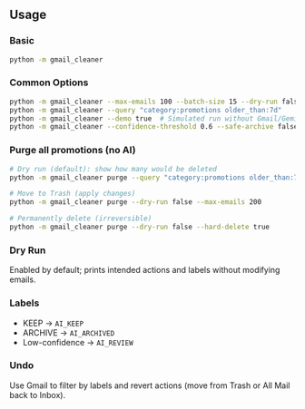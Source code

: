 ## Usage

### Basic
```bash
python -m gmail_cleaner
```

### Common Options
```bash
python -m gmail_cleaner --max-emails 100 --batch-size 15 --dry-run false
python -m gmail_cleaner --query "category:promotions older_than:7d"
python -m gmail_cleaner --demo true  # Simulated run without Gmail/Gemini
python -m gmail_cleaner --confidence-threshold 0.6 --safe-archive false  # AI DELETE moves to Trash when confidence>=0.6
```

### Purge all promotions (no AI)
```bash
# Dry run (default): show how many would be deleted
python -m gmail_cleaner purge --query "category:promotions older_than:7d"

# Move to Trash (apply changes)
python -m gmail_cleaner purge --dry-run false --max-emails 200

# Permanently delete (irreversible)
python -m gmail_cleaner purge --dry-run false --hard-delete true
```

### Dry Run
Enabled by default; prints intended actions and labels without modifying emails.

### Labels
- KEEP -> `AI_KEEP`
- ARCHIVE -> `AI_ARCHIVED`
- Low-confidence -> `AI_REVIEW`

### Undo
Use Gmail to filter by labels and revert actions (move from Trash or All Mail back to Inbox).

